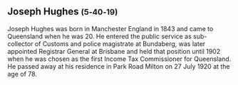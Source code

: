 ## Joseph Hughes <small>(5‑40‑19)</small>

Joseph Hughes was born in Manchester England in 1843 and came to Queensland when he was 20. He entered the public service as sub-collector of Customs and police magistrate at Bundaberg, was later appointed Registrar General at Brisbane and held that position until 1902 when he was chosen as the first Income Tax Commissioner for Queensland. He passed away at his residence in Park Road Milton on 27 July 1920 at the age of 78.
